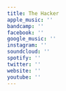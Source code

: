 ```yaml
---
title: The Hacker
apple_music: ''
bandcamp: ''
facebook: ''
google_music: ''
instagram: ''
soundcloud: ''
spotify: ''
twitter: ''
website: ''
youtube: ''
---
```

